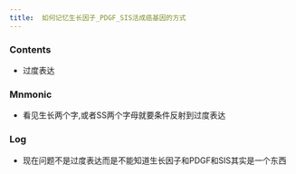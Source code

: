 ```yaml
---
title:  如何记忆生长因子_PDGF_SIS活成癌基因的方式
--- 
```


### Contents
- 过度表达
### Mnmonic
- 看见生长两个字,或者SS两个字母就要条件反射到过度表达
### Log
- 现在问题不是过度表达而是不能知道生长因子和PDGF和SIS其实是一个东西
